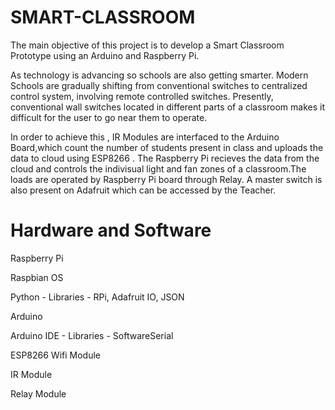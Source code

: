 # SMART-CLASSROOM
The main objective of this project is to develop a Smart Classroom Prototype using an Arduino and Raspberry Pi.

As technology is advancing so schools are also getting smarter. Modern Schools are gradually shifting from conventional switches to centralized control system, involving remote controlled switches. Presently, conventional wall switches located in different parts of a classroom makes it difficult for the user to go near them to operate. 

In order to achieve this , IR Modules are interfaced to the Arduino Board,which count the number of students present in class and uploads the data to cloud using ESP8266 . The Raspberry Pi recieves the data from the cloud and controls the indivisual light and fan zones of a classroom.The loads are operated by Raspberry Pi board through Relay. A master switch is also present on Adafruit which can be accessed by the Teacher.

# Hardware and Software

Raspberry Pi

Raspbian OS

Python - Libraries - RPi, Adafruit IO, JSON

Arduino

Arduino IDE - Libraries - SoftwareSerial

ESP8266 Wifi Module

IR Module

Relay Module



